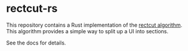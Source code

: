 # rectcut-rs

This repository contains a Rust implementation of the [rectcut algorithm](https://halt.software/dead-simple-layouts/).
This algorithm provides a simple way to split up a UI into sections.

See the docs for details.

